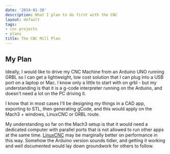```yaml
---
date: '2014-01-30'
description: What I plan to do first with the CNC
layout: default
tags:
- cnc projects
- plans
title: The CNC Mill Plan
---
```

## My Plan

Ideally, I would like to drive my CNC Machine from an Arduino UNO running GRBL so I can get a lightweight, low cost solution that I can plug into a USB port on a laptop or Mac.
I know only a little to start with on grbl - but my understanding is that it is a g-code interpreter running on the Arduino, and doesn't need a lot on the PC driving it.

I know that in most cases I'll be designing my things in a CAD app, exporting to STL, then generating gCode, and this would apply on the Mach3 + windows, LinuxCNC or GRBL route.

My understanding so far on the Mach3 setup is that it would need a dedicated computer with parallel ports that is not allowed to run other apps at the same time.
[LinuxCNC](http://linuxcnc.org/) may be marginally better on performance in this way.
Somehow the Arduino version sounds tidier, and getting it working and well documented would lay down groundwork for others to follow.

